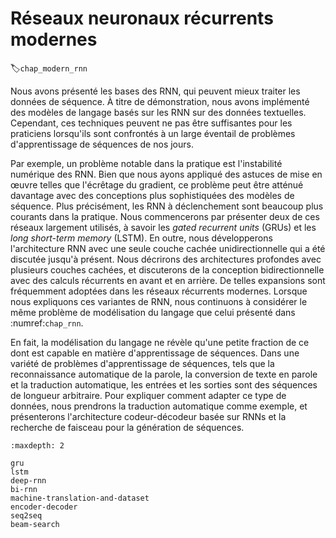 # Réseaux neuronaux récurrents modernes
:label:`chap_modern_rnn` 

Nous avons présenté les bases des RNN,
qui peuvent mieux traiter les données de séquence.
À titre de démonstration,
nous avons implémenté des modèles de langage
basés sur les RNN sur des données textuelles.
Cependant, 
ces techniques peuvent ne pas être suffisantes
pour les praticiens lorsqu'ils sont confrontés à
un large éventail de problèmes d'apprentissage de séquences de nos jours.

Par exemple,
un problème notable dans la pratique
est l'instabilité numérique des RNN.
Bien que nous ayons appliqué des astuces de mise en œuvre
telles que l'écrêtage du gradient,
ce problème peut être atténué davantage
avec des conceptions plus sophistiquées des modèles de séquence.
Plus précisément, les RNN à déclenchement
sont beaucoup plus courants dans la pratique.
Nous commencerons par présenter deux de ces réseaux largement utilisés,
à savoir les *gated recurrent units* (GRUs) et les *long short-term memory* (LSTM).
En outre, nous développerons l'architecture RNN
avec une seule couche cachée unidirectionnelle
qui a été discutée jusqu'à présent.
Nous décrirons des architectures profondes avec
plusieurs couches cachées,
et discuterons de la conception bidirectionnelle
avec des calculs récurrents en avant et en arrière.
De telles expansions sont fréquemment adoptées
dans les réseaux récurrents modernes.
Lorsque nous expliquons ces variantes de RNN,
nous continuons à considérer
le même problème de modélisation du langage que celui présenté dans :numref:`chap_rnn`.

En fait, la modélisation du langage
ne révèle qu'une petite fraction de ce dont 
est capable en matière d'apprentissage de séquences.
Dans une variété de problèmes d'apprentissage de séquences,
tels que la reconnaissance automatique de la parole, la conversion de texte en parole et la traduction automatique,
les entrées et les sorties sont des séquences de longueur arbitraire.
Pour expliquer comment adapter ce type de données,
nous prendrons la traduction automatique comme exemple,
et présenterons l'architecture codeur-décodeur basée sur
RNNs et la recherche de faisceau pour la génération de séquences.

```toc
:maxdepth: 2

gru
lstm
deep-rnn
bi-rnn
machine-translation-and-dataset
encoder-decoder
seq2seq
beam-search
```

